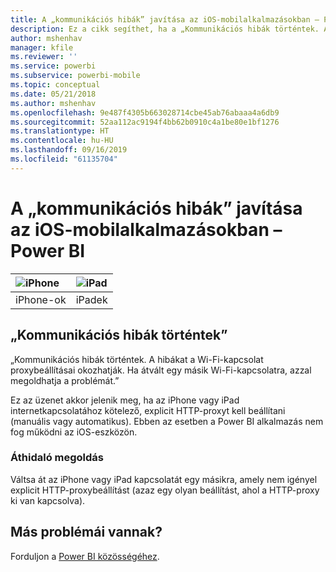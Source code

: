 ```yaml
---
title: A „kommunikációs hibák” javítása az iOS-mobilalkalmazásokban – Power BI
description: Ez a cikk segíthet, ha a „Kommunikációs hibák történtek. A hibákat a Wi-Fi-kapcsolat proxybeállításai okozhatják.” üzenet jelenik meg.
author: mshenhav
manager: kfile
ms.reviewer: ''
ms.service: powerbi
ms.subservice: powerbi-mobile
ms.topic: conceptual
ms.date: 05/21/2018
ms.author: mshenhav
ms.openlocfilehash: 9e487f4305b663028714cbe45ab76abaaa4a6db9
ms.sourcegitcommit: 52aa112ac9194f4bb62b0910c4a1be80e1bf1276
ms.translationtype: HT
ms.contentlocale: hu-HU
ms.lasthandoff: 09/16/2019
ms.locfileid: "61135704"
---
```

# <a name="fixing-communication-failures-in-ios-mobile-apps---power-bi"></a>A „kommunikációs hibák” javítása az iOS-mobilalkalmazásokban – Power BI

| ![iPhone](./media/mobile-known-issues-with-the-iphone-app/iphone-logo-50-px.png) | ![iPad](./media/mobile-known-issues-with-the-iphone-app/ipad-logo-50-px.png) |
|:--- |:--- |
| iPhone-ok |iPadek |

## <a name="we-encountered-communication-failures"></a>„Kommunikációs hibák történtek”
„Kommunikációs hibák történtek. A hibákat a Wi-Fi-kapcsolat proxybeállításai okozhatják. Ha átvált egy másik Wi-Fi-kapcsolatra, azzal megoldhatja a problémát.”

Ez az üzenet akkor jelenik meg, ha az iPhone vagy iPad internetkapcsolatához kötelező, explicit HTTP-proxyt kell beállítani (manuális vagy automatikus). Ebben az esetben a Power BI alkalmazás nem fog működni az iOS-eszközön.

### <a name="workaround"></a>Áthidaló megoldás
Váltsa át az iPhone vagy iPad kapcsolatát egy másikra, amely nem igényel explicit HTTP-proxybeállítást (azaz egy olyan beállítást, ahol a HTTP-proxy ki van kapcsolva).

## <a name="other-issues"></a>Más problémái vannak?
Forduljon a [Power BI közösségéhez](http://community.powerbi.com/).

